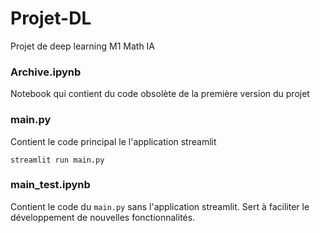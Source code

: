 # Projet-DL
Projet de deep learning M1 Math IA

### Archive.ipynb
Notebook qui contient du code obsolète de la première version du projet

### main.py
Contient le code principal le l'application streamlit
```
streamlit run main.py
```

### main_test.ipynb
Contient le code du ```main.py``` sans l'application streamlit. Sert à faciliter le développement de nouvelles fonctionnalités.
